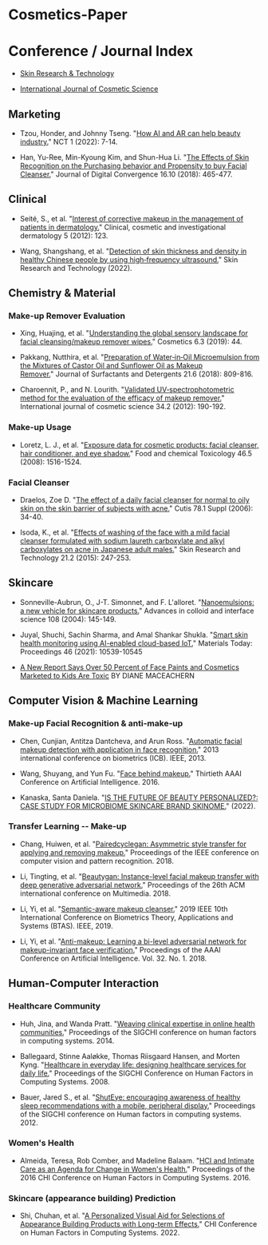 # Cosmetics-Paper

# Conference / Journal Index

- [Skin Research & Technology](https://onlinelibrary.wiley.com/journal/16000846)

- [International Journal of Cosmetic Science](https://onlinelibrary.wiley.com/journal/14682494)

## Marketing

- Tzou, Honder, and Johnny Tseng. "[How AI and AR can help beauty industry.](https://ctsoc.ieee.org/images/CTSOC-NCT-2022-01-FA.pdf)" NCT 1 (2022): 7-14.

- Han, Yu-Ree, Min-Kyoung Kim, and Shun-Hua Li. "[The Effects of Skin Recognition on the Purchasing behavior and Propensity to buy Facial Cleanser.](https://koreascience.kr/article/JAKO201833469089385.page)" Journal of Digital Convergence 16.10 (2018): 465-477.

## Clinical

- Seité, S., et al. "[Interest of corrective makeup in the management of patients in dermatology.](https://www.ncbi.nlm.nih.gov/pmc/articles/PMC3459545/)" Clinical, cosmetic and investigational dermatology 5 (2012): 123.

- Wang, Shangshang, et al. "[Detection of skin thickness and density in healthy Chinese people by using high‐frequency ultrasound.](https://onlinelibrary.wiley.com/doi/full/10.1111/srt.13219)" Skin Research and Technology (2022).

## Chemistry & Material

### Make-up Remover Evaluation

- Xing, Huajing, et al. "[Understanding the global sensory landscape for facial cleansing/makeup remover wipes.](https://www.mdpi.com/2079-9284/6/3/44)" Cosmetics 6.3 (2019): 44.

- Pakkang, Nutthira, et al. "[Preparation of Water‐in‐Oil Microemulsion from the Mixtures of Castor Oil and Sunflower Oil as Makeup Remover.](https://aocs.onlinelibrary.wiley.com/doi/full/10.1002/jsde.12189)" Journal of Surfactants and Detergents 21.6 (2018): 809-816.

- Charoennit, P., and N. Lourith. "[Validated UV‐spectrophotometric method for the evaluation of the efficacy of makeup remover.](https://onlinelibrary.wiley.com/doi/full/10.1111/j.1468-2494.2012.00701.x)" International journal of cosmetic science 34.2 (2012): 190-192.

### Make-up Usage

- Loretz, L. J., et al. "[Exposure data for cosmetic products: facial cleanser, hair conditioner, and eye shadow.](https://www.sciencedirect.com/science/article/pii/S0278691507005741?casa_token=HzoyIePDG8UAAAAA:SBun15z715YqzxiJjGfOHUHU0HjwAO23sPZssbQbf2JkVrLreCBiIE5Rw7bdUPSs_7WBGLFy4Q)" Food and chemical Toxicology 46.5 (2008): 1516-1524.

### Facial Cleanser

- Draelos, Zoe D. "[The effect of a daily facial cleanser for normal to oily skin on the skin barrier of subjects with acne.](https://europepmc.org/article/med/16910029)" Cutis 78.1 Suppl (2006): 34-40.

- Isoda, K., et al. "[Effects of washing of the face with a mild facial cleanser formulated with sodium laureth carboxylate and alkyl carboxylates on acne in Japanese adult males.](https://onlinelibrary.wiley.com/doi/abs/10.1111/srt.12183?casa_token=tHmysi-mGYoAAAAA:C3UPaVQLS7EQY9XJk7rp5hmqoSX042Ps30ZjVKbTE6g3v9VoKS6ohgQuqOcG_LHvUo1JEgkMaA5orfo)" Skin Research and Technology 21.2 (2015): 247-253.

## Skincare

- Sonneville-Aubrun, O., J-T. Simonnet, and F. L'alloret. "[Nanoemulsions: a new vehicle for skincare products.](https://www.sciencedirect.com/science/article/abs/pii/S0001868603001465?casa_token=MSFGhja1C_QAAAAA:QaWnqKQOfGBdBcfa9AzN7wn3N5agNbSPwvtaRV09iuDsOOKIMfsy5X10QCbNSRvXXmRm_TIW)" Advances in colloid and interface science 108 (2004): 145-149.

- Juyal, Shuchi, Sachin Sharma, and Amal Shankar Shukla. "[Smart skin health monitoring using AI-enabled cloud-based IoT.](https://www.sciencedirect.com/science/article/pii/S2214785321000973?casa_token=kDmvrMEUpvEAAAAA:uQP3l4UDVpf47Iu9-Vrll9HVdqKvI6kOo0U2dnAQVgW2Kb6HD1CIPQcqZ-pzKNKbTXv1HjkAwQ)" Materials Today: Proceedings 46 (2021): 10539-10545

- [A New Report Says Over 50 Percent of Face Paints and Cosmetics Marketed to Kids Are Toxic](https://www.womansday.com/health-fitness/a56680/toxic-face-painting-supplies/) BY DIANE MACEACHERN

## Computer Vision & Machine Learning

### Make-up Facial Recognition & anti-make-up

- Chen, Cunjian, Antitza Dantcheva, and Arun Ross. "[Automatic facial makeup detection with application in face recognition.](https://ieeexplore.ieee.org/abstract/document/6612994)" 2013 international conference on biometrics (ICB). IEEE, 2013.

- Wang, Shuyang, and Yun Fu. "[Face behind makeup.](https://www.aaai.org/ocs/index.php/AAAI/AAAI16/paper/viewPaper/12044)" Thirtieth AAAI Conference on Artificial Intelligence. 2016.

- Kanaska, Santa Daniela. "[IS THE FUTURE OF BEAUTY PERSONALIZED?: CASE STUDY FOR MICROBIOME SKINCARE BRAND SKINOME.](https://www.diva-portal.org/smash/record.jsf?pid=diva2%3A1703718&dswid=1535)" (2022).

### Transfer Learning -- Make-up

- Chang, Huiwen, et al. "[Pairedcyclegan: Asymmetric style transfer for applying and removing makeup.](https://openaccess.thecvf.com/content_cvpr_2018/html/Chang_PairedCycleGAN_Asymmetric_Style_CVPR_2018_paper.html)" Proceedings of the IEEE conference on computer vision and pattern recognition. 2018.

- Li, Tingting, et al. "[Beautygan: Instance-level facial makeup transfer with deep generative adversarial network.](https://dl.acm.org/doi/pdf/10.1145/3240508.3240618)" Proceedings of the 26th ACM international conference on Multimedia. 2018.

- Li, Yi, et al. "[Semantic-aware makeup cleanser.](https://ieeexplore.ieee.org/abstract/document/9186001)" 2019 IEEE 10th International Conference on Biometrics Theory, Applications and Systems (BTAS). IEEE, 2019.

- Li, Yi, et al. "[Anti-makeup: Learning a bi-level adversarial network for makeup-invariant face verification.](https://ojs.aaai.org/index.php/AAAI/article/view/12294)" Proceedings of the AAAI Conference on Artificial Intelligence. Vol. 32. No. 1. 2018.

## Human-Computer Interaction

### Healthcare Community

- Huh, Jina, and Wanda Pratt. "[Weaving clinical expertise in online health communities.](https://dl.acm.org/doi/abs/10.1145/2556288.2557293)" Proceedings of the SIGCHI conference on human factors in computing systems. 2014.

- Ballegaard, Stinne Aaløkke, Thomas Riisgaard Hansen, and Morten Kyng. "[Healthcare in everyday life: designing healthcare services for daily life.](https://dl.acm.org/doi/abs/10.1145/1357054.1357336)" Proceedings of the SIGCHI Conference on Human Factors in Computing Systems. 2008.

- Bauer, Jared S., et al. "[ShutEye: encouraging awareness of healthy sleep recommendations with a mobile, peripheral display.](https://dl.acm.org/doi/abs/10.1145/2207676.2208600)" Proceedings of the SIGCHI conference on Human factors in computing systems. 2012.

### Women's Health

- Almeida, Teresa, Rob Comber, and Madeline Balaam. "[HCI and Intimate Care as an Agenda for Change in Women's Health.](https://dl.acm.org/doi/abs/10.1145/2858036.2858187)" Proceedings of the 2016 CHI Conference on Human Factors in Computing Systems. 2016.

### Skincare (appearance building) Prediction

- Shi, Chuhan, et al. "[A Personalized Visual Aid for Selections of Appearance Building Products with Long-term Effects.](https://dl.acm.org/doi/abs/10.1145/3491102.3517659)" CHI Conference on Human Factors in Computing Systems. 2022.
